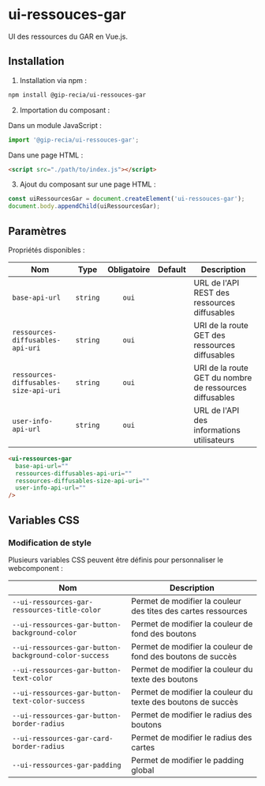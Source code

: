 # **ui-ressouces-gar**

UI des ressources du GAR en Vue.js.

## **Installation**

1. Installation via npm :

```sh
npm install @gip-recia/ui-ressouces-gar
```

2. Importation du composant :

Dans un module JavaScript :

```js
import '@gip-recia/ui-ressouces-gar';
```

Dans une page HTML :

```html
<script src="./path/to/index.js"></script>
```

3. Ajout du composant sur une page HTML :

```js
const uiRessourcesGar = document.createElement('ui-ressouces-gar');
document.body.appendChild(uiRessourcesGar);
```

## **Paramètres**

Propriétés disponibles :

| Nom                                   |   Type   | Obligatoire | Default | Description                                             |
| ------------------------------------- | :------: | :---------: | :-----: | ------------------------------------------------------- |
| `base-api-url`                        | `string` |    `oui`    |         | URL de l'API REST des ressources diffusables            |
| `ressources-diffusables-api-uri`      | `string` |    `oui`    |         | URI de la route GET des ressources diffusables          |
| `ressources-diffusables-size-api-uri` | `string` |    `oui`    |         | URI de la route GET du nombre de ressources diffusables |
| `user-info-api-url`                   | `string` |    `oui`    |         | URL de l'API des informations utilisateurs              |

```html
<ui-ressources-gar
  base-api-url=""
  ressources-diffusables-api-uri=""
  ressources-diffusables-size-api-uri=""
  user-info-api-url=""
/>
```

## **Variables CSS**

### **Modification de style**

Plusieurs variables CSS peuvent être définis pour personnaliser le webcomponent :

| Nom                                                   | Description                                                   |
| ----------------------------------------------------- | ------------------------------------------------------------- |
| `--ui-ressources-gar-ressources-title-color`          | Permet de modifier la couleur des tites des cartes ressources |
| `--ui-ressources-gar-button-background-color`         | Permet de modifier la couleur de fond des boutons             |
| `--ui-ressources-gar-button-background-color-success` | Permet de modifier la couleur de fond des boutons de succès   |
| `--ui-ressources-gar-button-text-color`               | Permet de modifier la couleur du texte des boutons            |
| `--ui-ressources-gar-button-text-color-success`       | Permet de modifier la couleur du texte des boutons de succès  |
| `--ui-ressources-gar-button-border-radius`            | Permet de modifier le radius des boutons                      |
| `--ui-ressources-gar-card-border-radius`              | Permet de modifier le radius des cartes                       |
| `--ui-ressources-gar-padding`                         | Permet de modifier le padding global                          |
